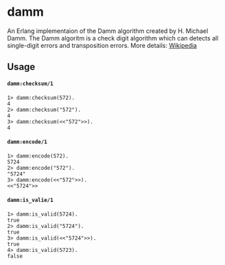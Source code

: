 damm
=====

An Erlang implementaion of the Damm algorithm created by H. Michael Damm.
The Damm algoritm is a check digit algorithm which can detects all single-digit errors and transposition errors.
More details: [Wikipedia](https://en.wikipedia.org/wiki/Damm_algorithm)

## Usage

#### `damm:checksum/1`

```
1> damm:checksum(572).
4
2> damm:checksum("572").
4
3> damm:checksum(<<"572">>).
4
```

#### `damm:encode/1`

```
1> damm:encode(572).
5724
2> damm:encode("572").
"5724"
3> damm:encode(<<"572">>).
<<"5724">>
```

#### `damm:is_valie/1`

```
1> damm:is_valid(5724).
true
2> damm:is_valid("5724").
true
3> damm:is_valid(<<"5724">>).
true
4> damm:is_valid(5723).
false
```
